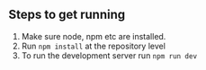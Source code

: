 ## Steps to get running

1. Make sure node, npm etc are installed.
2. Run `npm install` at the repository level
3. To run the development server run `npm run dev`
